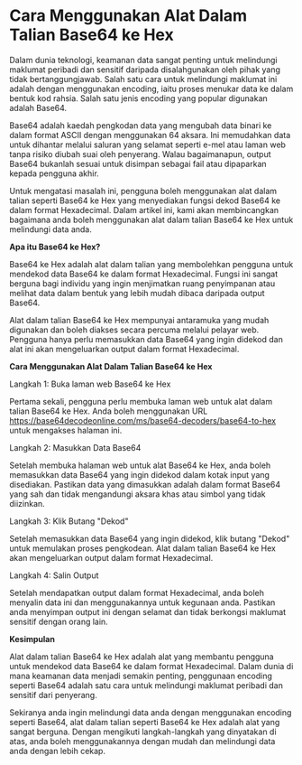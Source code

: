 Cara Menggunakan Alat Dalam Talian Base64 ke Hex
================================================

Dalam dunia teknologi, keamanan data sangat penting untuk melindungi maklumat peribadi dan sensitif daripada disalahgunakan oleh pihak yang tidak bertanggungjawab. Salah satu cara untuk melindungi maklumat ini adalah dengan menggunakan encoding, iaitu proses menukar data ke dalam bentuk kod rahsia. Salah satu jenis encoding yang popular digunakan adalah Base64.

Base64 adalah kaedah pengkodan data yang mengubah data binari ke dalam format ASCII dengan menggunakan 64 aksara. Ini memudahkan data untuk dihantar melalui saluran yang selamat seperti e-mel atau laman web tanpa risiko diubah suai oleh penyerang. Walau bagaimanapun, output Base64 bukanlah sesuai untuk disimpan sebagai fail atau dipaparkan kepada pengguna akhir.

Untuk mengatasi masalah ini, pengguna boleh menggunakan alat dalam talian seperti Base64 ke Hex yang menyediakan fungsi dekod Base64 ke dalam format Hexadecimal. Dalam artikel ini, kami akan membincangkan bagaimana anda boleh menggunakan alat dalam talian Base64 ke Hex untuk melindungi data anda.

**Apa itu Base64 ke Hex?**

Base64 ke Hex adalah alat dalam talian yang membolehkan pengguna untuk mendekod data Base64 ke dalam format Hexadecimal. Fungsi ini sangat berguna bagi individu yang ingin menjimatkan ruang penyimpanan atau melihat data dalam bentuk yang lebih mudah dibaca daripada output Base64.

Alat dalam talian Base64 ke Hex mempunyai antaramuka yang mudah digunakan dan boleh diakses secara percuma melalui pelayar web. Pengguna hanya perlu memasukkan data Base64 yang ingin didekod dan alat ini akan mengeluarkan output dalam format Hexadecimal.

**Cara Menggunakan Alat Dalam Talian Base64 ke Hex**

Langkah 1: Buka laman web Base64 ke Hex

Pertama sekali, pengguna perlu membuka laman web untuk alat dalam talian Base64 ke Hex. Anda boleh menggunakan URL <https://base64decodeonline.com/ms/base64-decoders/base64-to-hex> untuk mengakses halaman ini.

Langkah 2: Masukkan Data Base64

Setelah membuka halaman web untuk alat Base64 ke Hex, anda boleh memasukkan data Base64 yang ingin didekod dalam kotak input yang disediakan. Pastikan data yang dimasukkan adalah dalam format Base64 yang sah dan tidak mengandungi aksara khas atau simbol yang tidak diizinkan.

Langkah 3: Klik Butang "Dekod"

Setelah memasukkan data Base64 yang ingin didekod, klik butang "Dekod" untuk memulakan proses pengkodean. Alat dalam talian Base64 ke Hex akan mengeluarkan output dalam format Hexadecimal.

Langkah 4: Salin Output

Setelah mendapatkan output dalam format Hexadecimal, anda boleh menyalin data ini dan menggunakannya untuk kegunaan anda. Pastikan anda menyimpan output ini dengan selamat dan tidak berkongsi maklumat sensitif dengan orang lain.

**Kesimpulan**

Alat dalam talian Base64 ke Hex adalah alat yang membantu pengguna untuk mendekod data Base64 ke dalam format Hexadecimal. Dalam dunia di mana keamanan data menjadi semakin penting, penggunaan encoding seperti Base64 adalah satu cara untuk melindungi maklumat peribadi dan sensitif dari penyerang.

Sekiranya anda ingin melindungi data anda dengan menggunakan encoding seperti Base64, alat dalam talian seperti Base64 ke Hex adalah alat yang sangat berguna. Dengan mengikuti langkah-langkah yang dinyatakan di atas, anda boleh menggunakannya dengan mudah dan melindungi data anda dengan lebih cekap.